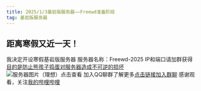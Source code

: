 ```yaml
---
title: 2025/1/3基岩版服务器——Freewd准备阶段
tag: 基岩版服务器
---
```

## 距离寒假又近一天！
我决定开设寒假基岩版服务器
服务器名称：Freewd-2025
IP和端口请加群获得
[目的是防止熊孩子捣蛋对服务器造成不可逆的损坏]()
![服务器图片（理想）点击查看](http://m.qpic.cn/psc?/V52QaM1t3cdkLX01oy3M3MJt8R1oBIF7/TmEUgtj9EK6.7V8ajmQrEIrD1g4L3aesDaF6qLjbOPmqFH62UeS60WIrtRFkVMxHVMMuqZTiyny7kMjl2XkPWJWF5op896LewxkB3D5emMQ!/mnull&bo=oAWIAqAFiAIBByA!&rf=photolist&t=5 "img1")
加入QQ聊群了解更多[点击链接加入群聊](http://qm.qq.com/cgi-bin/qm/qr?_wv=1027&k=18iTI5wqSi4YkAKtpNS0h1yXow0Po5im&authKey=2c%2BGNY10lqccGaNBWglVDUD9cGyH%2F8ggCS6Lkqu6PA2ZI7%2FUgp4YNXYV1Iq50SaI&noverify=0&group_code=340707471)
感谢观看，关注[我的哔哩哔哩](https://b23.tv/gCv6z3L)
